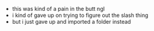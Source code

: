 - this was kind of a pain in the butt ngl
- i kind of gave up on trying to figure out the slash thing
- but i just gave up and imported a folder instead
